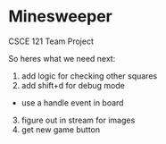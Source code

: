 # Minesweeper
CSCE 121 Team Project



So heres what we need next:

1. add logic for checking other squares
2. add shift+d for debug mode
  - use a handle event in board
3. figure out in stream for images 
4. get new game button


